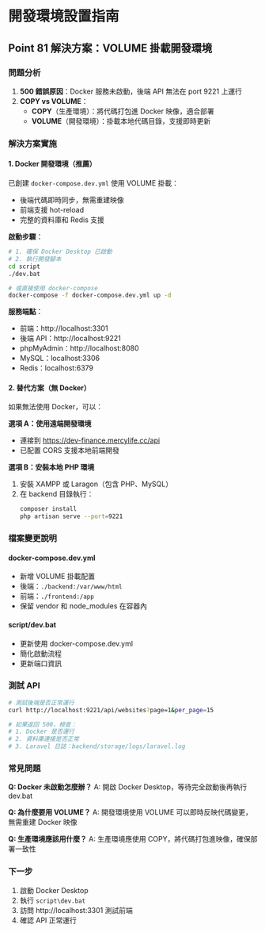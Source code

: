 # 開發環境設置指南

## Point 81 解決方案：VOLUME 掛載開發環境

### 問題分析
1. **500 錯誤原因**：Docker 服務未啟動，後端 API 無法在 port 9221 上運行
2. **COPY vs VOLUME**：
   - **COPY**（生產環境）：將代碼打包進 Docker 映像，適合部署
   - **VOLUME**（開發環境）：掛載本地代碼目錄，支援即時更新

### 解決方案實施

#### 1. Docker 開發環境（推薦）
已創建 `docker-compose.dev.yml` 使用 VOLUME 掛載：
- 後端代碼即時同步，無需重建映像
- 前端支援 hot-reload
- 完整的資料庫和 Redis 支援

**啟動步驟**：
```bash
# 1. 確保 Docker Desktop 已啟動
# 2. 執行開發腳本
cd script
./dev.bat

# 或直接使用 docker-compose
docker-compose -f docker-compose.dev.yml up -d
```

**服務端點**：
- 前端：http://localhost:3301
- 後端 API：http://localhost:9221
- phpMyAdmin：http://localhost:8080
- MySQL：localhost:3306
- Redis：localhost:6379

#### 2. 替代方案（無 Docker）
如果無法使用 Docker，可以：

**選項 A：使用遠端開發環境**
- 連接到 https://dev-finance.mercylife.cc/api
- 已配置 CORS 支援本地前端開發

**選項 B：安裝本地 PHP 環境**
1. 安裝 XAMPP 或 Laragon（包含 PHP、MySQL）
2. 在 backend 目錄執行：
   ```bash
   composer install
   php artisan serve --port=9221
   ```

### 檔案變更說明

#### docker-compose.dev.yml
- 新增 VOLUME 掛載配置
- 後端：`./backend:/var/www/html`
- 前端：`./frontend:/app`
- 保留 vendor 和 node_modules 在容器內

#### script/dev.bat
- 更新使用 docker-compose.dev.yml
- 簡化啟動流程
- 更新端口資訊

### 測試 API
```bash
# 測試後端是否正常運行
curl http://localhost:9221/api/websites?page=1&per_page=15

# 如果返回 500，檢查：
# 1. Docker 是否運行
# 2. 資料庫連接是否正常
# 3. Laravel 日誌：backend/storage/logs/laravel.log
```

### 常見問題

**Q: Docker 未啟動怎麼辦？**
A: 開啟 Docker Desktop，等待完全啟動後再執行 dev.bat

**Q: 為什麼要用 VOLUME？**
A: 開發環境使用 VOLUME 可以即時反映代碼變更，無需重建 Docker 映像

**Q: 生產環境應該用什麼？**
A: 生產環境應使用 COPY，將代碼打包進映像，確保部署一致性

### 下一步
1. 啟動 Docker Desktop
2. 執行 `script\dev.bat`
3. 訪問 http://localhost:3301 測試前端
4. 確認 API 正常運行
